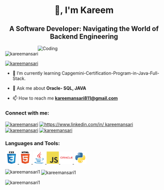 
<h1 align="center">👋, I'm Kareem </h1>
<h2 align="center">A Software Developer: Navigating the World of Backend Engineering</h2>
<img align="right" alt="Coding" width="400" src="https://camo.githubusercontent.com/5ddf73ad3a205111cf8c686f687fc216c2946a75005718c8da5b837ad9de78c9/68747470733a2f2f7468756d62732e6766796361742e636f6d2f4576696c4e657874446576696c666973682d736d616c6c2e676966">

<p align="left"> <img src="https://komarev.com/ghpvc/?username=kareemansari&label=Profile%20views&color=0e75b6&style=flat" alt="kareemansari" /> </p>

<p align="left"> <a href="https://x.com/KareemA79705567?t=ND7RAroK4aYZoqm2IVUt9w&s=09" target="blank"><img src="https://img.shields.io/twitter/follow/kareemansari?logo=twitter&style=for-the-badge" alt="kareemansari" /></a> </p>

- 🌱  I’m currently learning Capgemini-Certification-Program-in-Java-Full-Stack.

- 💬 Ask me about **Oracle- SQL, JAVA**

- 📫 How to reach me **kareemansari811@gmail.com**

<h3 align="left">Connect with me:</h3>
<p align="left">
<a href="https://x.com/KareemA79705567?t=ND7RAroK4aYZoqm2IVUt9w&s=09" target="blank"><img align="center" src="https://raw.githubusercontent.com/rahuldkjain/github-profile-readme-generator/master/src/images/icons/Social/twitter.svg" alt="kareemansari" height="30" width="40" /></a>
<a href="https://www.linkedin.com/in/kareem-ansari-b4175020a/"
  target="blank"><img align="center" src="https://raw.githubusercontent.com/rahuldkjain/github-profile-readme-generator/master/src/images/icons/Social/linked-in-alt.svg" alt="https://www.linkedin.com/in/
kareemansari" height="30" width="40" /></a>
<a href="https://instagram.com/_kareem.ansari_" target="blank"><img align="center" src="https://raw.githubusercontent.com/rahuldkjain/github-profile-readme-generator/master/src/images/icons/Social/instagram.svg" alt="kareemansari" height="30" width="40" /></a>
<a href="https://www.hackerrank.com/kareemansari811" target="blank"><img align="center" src="https://raw.githubusercontent.com/rahuldkjain/github-profile-readme-generator/master/src/images/icons/Social/hackerrank.svg" alt="kareemansari" height="30" width="40" /></a>

</p>

<h3 align="left">Languages and Tools:</h3>
<p align="left"> <a href="https://www.w3schools.com/css/" target="_blank" rel="noreferrer"> <img src="https://raw.githubusercontent.com/devicons/devicon/master/icons/css3/css3-original-wordmark.svg" alt="css3" width="40" height="40"/> </a> <a href="https://www.w3.org/html/" target="_blank" rel="noreferrer"> <img src="https://raw.githubusercontent.com/devicons/devicon/master/icons/html5/html5-original-wordmark.svg" alt="html5" width="40" height="40"/> </a> <a href="https://www.java.com" target="_blank" rel="noreferrer"> <img src="https://raw.githubusercontent.com/devicons/devicon/master/icons/java/java-original.svg" alt="java" width="40" height="40"/> </a> <a href="https://developer.mozilla.org/en-US/docs/Web/JavaScript" target="_blank" rel="noreferrer"> <img src="https://raw.githubusercontent.com/devicons/devicon/master/icons/javascript/javascript-original.svg" alt="javascript" width="40" height="40"/> </a> <a href="https://www.oracle.com/" target="_blank" rel="noreferrer"> <img src="https://raw.githubusercontent.com/devicons/devicon/master/icons/oracle/oracle-original.svg" alt="oracle" width="40" height="40"/> </a> <a href="https://www.python.org" target="_blank" rel="noreferrer"> <img src="https://raw.githubusercontent.com/devicons/devicon/master/icons/python/python-original.svg" alt="python" width="40" height="40"/> </a> </p>

<p><img align="left" src="https://github-readme-stats.vercel.app/api/top-langs?username=kareemansari1&show_icons=true&locale=en&layout=compact" alt="kareemansari1" /></p>

<p>&nbsp;<img align="center" src="https://github-readme-stats.vercel.app/api?username=kareemansari1&show_icons=true&locale=en" alt="kareemansari1" /></p>

<p><img align="center" src="https://github-readme-streak-stats.herokuapp.com/?user=kareemansari1" alt="kareemansari1" /></p>
